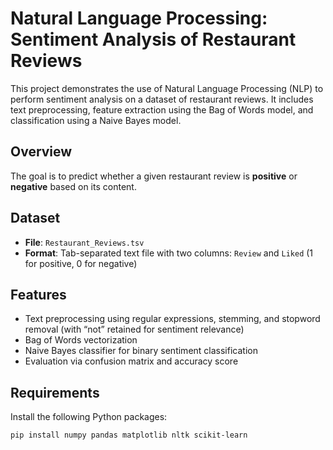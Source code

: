 # Natural Language Processing: Sentiment Analysis of Restaurant Reviews

This project demonstrates the use of Natural Language Processing (NLP) to perform sentiment analysis on a dataset of restaurant reviews. It includes text preprocessing, feature extraction using the Bag of Words model, and classification using a Naive Bayes model.

## Overview

The goal is to predict whether a given restaurant review is **positive** or **negative** based on its content.

## Dataset

- **File**: `Restaurant_Reviews.tsv`
- **Format**: Tab-separated text file with two columns: `Review` and `Liked` (1 for positive, 0 for negative)

## Features

- Text preprocessing using regular expressions, stemming, and stopword removal (with “not” retained for sentiment relevance)
- Bag of Words vectorization
- Naive Bayes classifier for binary sentiment classification
- Evaluation via confusion matrix and accuracy score

## Requirements

Install the following Python packages:

```bash
pip install numpy pandas matplotlib nltk scikit-learn
